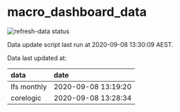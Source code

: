 
<!-- README.md is generated from README.Rmd. Please edit that file -->

# macro\_dashboard\_data

<!-- badges: start -->

![refresh-data
status](https://github.com/MattCowgill/macro_dashboard_data/workflows/refresh-data/badge.svg)
<!-- badges: end -->

Data update script last run at 2020-09-08 13:30:09 AEST.

Data last updated at:

| data        | date                |
| :---------- | :------------------ |
| lfs monthly | 2020-09-08 13:19:20 |
| corelogic   | 2020-09-08 13:28:34 |
